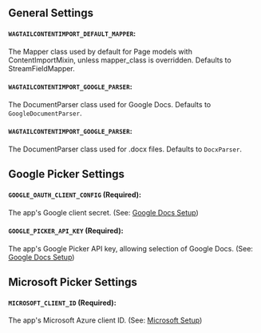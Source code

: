 ## General Settings

#### `WAGTAILCONTENTIMPORT_DEFAULT_MAPPER`:

The Mapper class used by default for Page models with ContentImportMixin, unless mapper_class is overridden.
Defaults to StreamFieldMapper.

#### `WAGTAILCONTENTIMPORT_GOOGLE_PARSER`:

The DocumentParser class used for Google Docs. Defaults to `GoogleDocumentParser`.

#### `WAGTAILCONTENTIMPORT_GOOGLE_PARSER`:

The DocumentParser class used for .docx files. Defaults to `DocxParser`.

## Google Picker Settings

#### `GOOGLE_OAUTH_CLIENT_CONFIG` (Required):  

The app's Google client secret. (See: [Google Docs Setup](google_docs_setup.md))

#### `GOOGLE_PICKER_API_KEY` (Required):

The app's Google Picker API key, allowing selection of Google Docs. (See: [Google Docs Setup](google_docs_setup.md))

## Microsoft Picker Settings

#### `MICROSOFT_CLIENT_ID` (Required):  

The app's Microsoft Azure client ID. (See: [Microsoft Setup](microsoft_setup.md))
